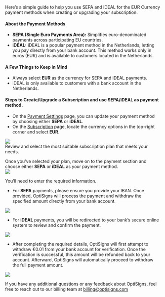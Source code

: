 Here’s a simple guide to help you use SEPA and iDEAL for the EUR Currency payment methods when creating or upgrading your subscription.

#### **About the Payment Methods**

* **SEPA (Single Euro Payments Area):** Simplifies euro-denominated payments across participating EU countries.
* **iDEAL:** iDEAL is a popular payment method in the Netherlands, letting you pay directly from your bank account. This method works only in euros (EUR) and is available to customers located in the Netherlands.

#### **A Few Things to Keep in Mind**

* Always select **EUR** as the currency for SEPA and iDEAL payments.
* iDEAL is only available to customers with a bank account in the Netherlands.

#### **Steps to Create/Upgrade a Subscription and use SEPA/iDEAL as payment method.**

* On the [Payment Settings](https://app.optisigns.com/app/s/payment) page, you can update your payment method by choosing either **SEPA** or **iDEAL**.
* On the [Subscription](https://app.optisigns.com/app/s/subscription-plan) page, locate the currency options in the top-right corner and select **EUR**.

![](https://support.optisigns.com/hc/article_attachments/35749513016595)  
Review and select the most suitable subscription plan that meets your needs.

Once you've selected your plan, move on to the payment section and choose either **SEPA** or **iDEAL** as your payment method.  
![](https://support.optisigns.com/hc/article_attachments/35749513019795)

You’ll need to enter the required information.

* For **SEPA** payments, please ensure you provide your IBAN. Once provided, OptiSigns will process the payment and withdraw the specified amount directly from your bank account.

![](https://support.optisigns.com/hc/article_attachments/35749502940691)

* For **iDEAL** payments, you will be redirected to your bank’s secure online system to review and confirm the payment.

![](https://support.optisigns.com/hc/article_attachments/35749502943123)

* After completing the required details, OptiSigns will first attempt to withdraw €0.01 from your bank account for verification. Once the verification is successful, this amount will be refunded back to your account. Afterward, OptiSigns will automatically proceed to withdraw the full payment amount.

![](https://support.optisigns.com/hc/article_attachments/35749502944019)

If you have any additional questions or any feedback about OptiSigns, feel free to reach out to our billing team at [billing@optisigns.com](mailto:billing@optisigns.com)